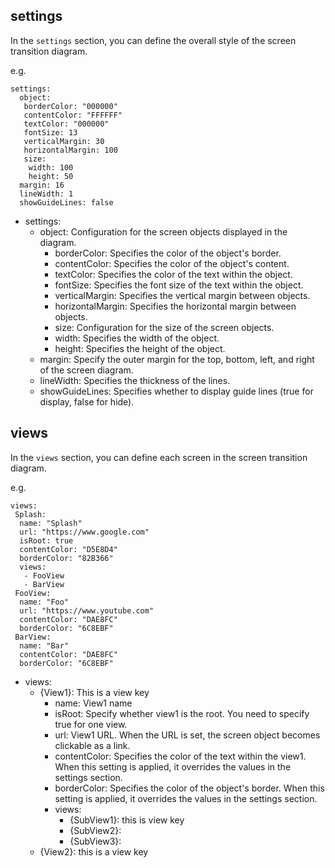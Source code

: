 ## settings

In the `settings` section, you can define the overall style of the screen transition diagram.

e.g.

```
settings:
  object:
   borderColor: "000000"
   contentColor: "FFFFFF"
   textColor: "000000"
   fontSize: 13
   verticalMargin: 30
   horizontalMargin: 100
   size:
    width: 100
    height: 50
  margin: 16
  lineWidth: 1
  showGuideLines: false
```

- settings: 
  - object: Configuration for the screen objects displayed in the diagram.
    - borderColor: Specifies the color of the object's border.
    - contentColor: Specifies the color of the object's content.
    - textColor: Specifies the color of the text within the object.
    - fontSize: Specifies the font size of the text within the object.
    - verticalMargin: Specifies the vertical margin between objects.
    - horizontalMargin: Specifies the horizontal margin between objects.
    - size: Configuration for the size of the screen objects.
    - width: Specifies the width of the object.
    - height: Specifies the height of the object.
  - margin: Specify the outer margin for the top, bottom, left, and right of the screen diagram.
  - lineWidth: Specifies the thickness of the lines.
  - showGuideLines: Specifies whether to display guide lines (true for display, false for hide).

## views

In the `views` section, you can define each screen in the screen transition diagram.

e.g. 

```
views:
 Splash:
  name: "Splash"
  url: "https://www.google.com"
  isRoot: true
  contentColor: "D5E8D4"
  borderColor: "82B366"
  views:
   - FooView
   - BarView
 FooView:
  name: "Foo"
  url: "https://www.youtube.com"
  contentColor: "DAE8FC"
  borderColor: "6C8EBF"
 BarView:
  name: "Bar"
  contentColor: "DAE8FC"
  borderColor: "6C8EBF"
```

- views:
  - {View1}: This is a view key
    - name: View1 name
    - isRoot: Specify whether view1 is the root. You need to specify true for one view. 
    - url: View1 URL. When the URL is set, the screen object becomes clickable as a link. 
    - contentColor: Specifies the color of the text within the view1. When this setting is applied, it overrides the values in the settings section.
    - borderColor: Specifies the color of the object's border. When this setting is applied, it overrides the values in the settings section.
    - views:
      - {SubView1}: this is view key
      - {SubView2}:
      - {SubView3}: 
  - {View2}: this is a view key
